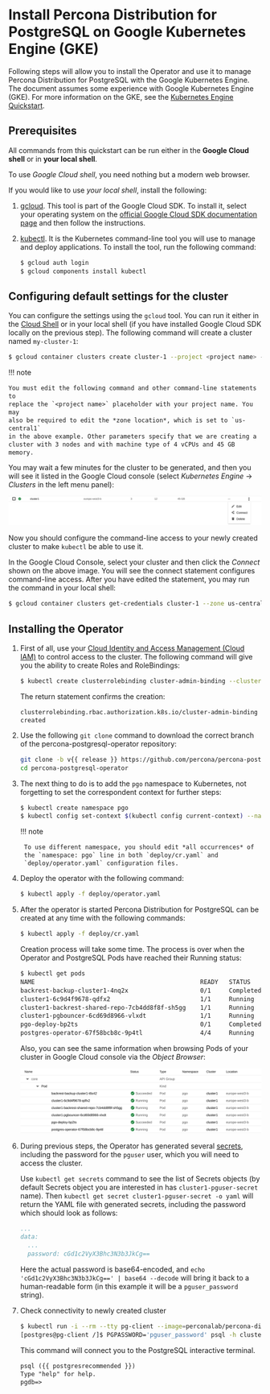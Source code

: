 # Install Percona Distribution for PostgreSQL on Google Kubernetes Engine (GKE)

Following steps will allow you to install the Operator and use it to manage
Percona Distribution for PostgreSQL with the Google Kubernetes Engine. The
document assumes some experience with Google Kubernetes Engine (GKE).
For more information on the GKE, see the [Kubernetes Engine Quickstart](https://cloud.google.com/kubernetes-engine/docs/quickstart).

## Prerequisites

All commands from this quickstart can be run either in the **Google Cloud shell** or in **your local shell**.

To use *Google Cloud shell*, you need nothing but a modern web browser.

If you would like to use *your local shell*, install the following:


1. [gcloud](https://cloud.google.com/sdk/docs/quickstarts). This tool is part of the Google Cloud SDK. To install it, select your operating system on the [official Google Cloud SDK documentation page](https://cloud.google.com/sdk/docs) and then follow the instructions.

2. [kubectl](https://cloud.google.com/kubernetes-engine/docs/quickstart#choosing_a_shell). It is the Kubernetes command-line tool you will use to manage and deploy applications. To install the tool, run the following command:

    ```bash
    $ gcloud auth login
    $ gcloud components install kubectl
    ```

## Configuring default settings for the cluster

You can configure the settings using the `gcloud` tool. You can run it either in the [Cloud Shell](https://cloud.google.com/shell/docs/quickstart) or in your local shell (if you have installed Google Cloud SDK locally on the previous step). The following command will create a cluster named `my-cluster-1`:

```bash
$ gcloud container clusters create cluster-1 --project <project name> --zone us-central1-a --cluster-version {{ gkerecommended }} --machine-type n1-standard-4 --num-nodes=3
```

!!! note

    You must edit the following command and other command-line statements to
    replace the `<project name>` placeholder with your project name. You may
    also be required to edit the *zone location*, which is set to `us-central1`
    in the above example. Other parameters specify that we are creating a
    cluster with 3 nodes and with machine type of 4 vCPUs and 45 GB memory.

You may wait a few minutes for the cluster to be generated, and then you will see it listed in the Google Cloud console (select *Kubernetes Engine* → *Clusters* in the left menu panel):

![image](assets/images/gke-quickstart-cluster-connect.svg)

Now you should configure the command-line access to your newly created cluster to make `kubectl` be able to use it.

In the Google Cloud Console, select your cluster and then click the *Connect* shown on the above image. You will see the connect statement configures command-line access. After you have edited the statement, you may run the command in your local shell:

```bash
$ gcloud container clusters get-credentials cluster-1 --zone us-central1-a --project <project name>
```

## Installing the Operator

1. First of all, use your [Cloud Identity and Access Management (Cloud IAM)](https://cloud.google.com/iam) to control access to the cluster. The following command will give you the ability to create Roles and RoleBindings:

    ```bash
    $ kubectl create clusterrolebinding cluster-admin-binding --clusterrole cluster-admin --user $(gcloud config get-value core/account)
    ```

    The return statement confirms the creation:

    ```text
    clusterrolebinding.rbac.authorization.k8s.io/cluster-admin-binding created
    ```

2. Use the following `git clone` command to download the correct branch of the percona-postgresql-operator repository:

    ```bash
    git clone -b v{{ release }} https://github.com/percona/percona-postgresql-operator
    cd percona-postgresql-operator
    ```

3. The next thing to do is to add the `pgo` namespace to Kubernetes,
not forgetting to set the correspondent context for further steps:

    ```bash
    $ kubectl create namespace pgo
    $ kubectl config set-context $(kubectl config current-context) --namespace=pgo
    ```

    !!! note

        To use different namespace, you should edit *all occurrences* of
        the `namespace: pgo` line in both `deploy/cr.yaml` and
        `deploy/operator.yaml` configuration files.

4. Deploy the operator with the following command:

    ```bash
    $ kubectl apply -f deploy/operator.yaml
    ```

5. After the operator is started Percona Distribution for PostgreSQL
can be created at any time with the following commands:

    ```bash
    $ kubectl apply -f deploy/cr.yaml
    ```

    Creation process will take some time. The process is over when the Operator
    and PostgreSQL Pods have reached their Running status:

    ```bash
    $ kubectl get pods
    NAME                                              READY   STATUS    RESTARTS   AGE
    backrest-backup-cluster1-4nq2x                    0/1     Completed 0          10m
    cluster1-6c9d4f9678-qdfx2                         1/1     Running   0          10m
    cluster1-backrest-shared-repo-7cb4dd8f8f-sh5gg    1/1     Running   0          10m
    cluster1-pgbouncer-6cd69d8966-vlxdt               1/1     Running   0          10m
    pgo-deploy-bp2ts                                  0/1     Completed 0          5m
    postgres-operator-67f58bcb8c-9p4tl                4/4     Running   1          5m
    ```

    Also, you can see the same information when browsing Pods of your cluster in
    Google Cloud console via the *Object Browser*:

    ![image](assets/images/gke-quickstart-object-browser.svg)

6. During previous steps, the Operator has generated several [secrets](https://kubernetes.io/docs/concepts/configuration/secret/), including the password for the `pguser` user, which you will need to access the cluster.

    Use `kubectl get secrets` command to see the list of Secrets objects (by default Secrets object you are interested in has `cluster1-pguser-secret` name). Then `kubectl get secret cluster1-pguser-secret -o yaml` will return the YAML file with generated secrets, including the password which should look as follows:

    ```yaml
    ...
    data:
      ...
      password: cGd1c2VyX3Bhc3N3b3JkCg==
    ```

    Here the actual password is base64-encoded, and `echo 'cGd1c2VyX3Bhc3N3b3JkCg==' | base64 --decode` will bring it back to a human-readable form (in this example it will be a `pguser_password` string).


7. Check connectivity to newly created cluster

    ```bash
    $ kubectl run -i --rm --tty pg-client --image=perconalab/percona-distribution-postgresql:{{ postgresrecommended }} --restart=Never -- bash -il
    [postgres@pg-client /]$ PGPASSWORD='pguser_password' psql -h cluster1-pgbouncer -p 5432 -U pguser pgdb
    ```

    This command will connect you to the PostgreSQL interactive terminal.

    ```text
    psql ({{ postgresrecommended }})
    Type "help" for help.
    pgdb=>
    ```
